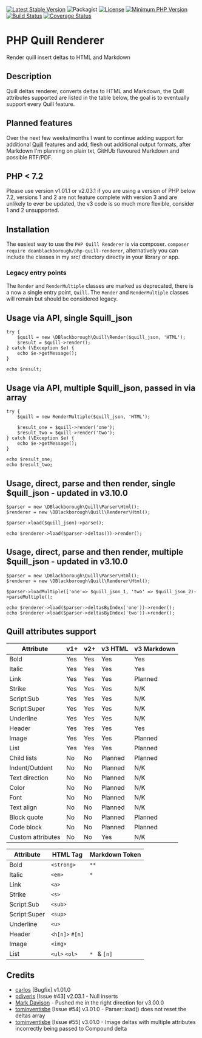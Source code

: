 [![Latest Stable Version](https://img.shields.io/packagist/v/deanblackborough/php-quill-renderer.svg?style=flat-square)](https://packagist.org/packages/deanblackborough/php-quill-renderer)
![Packagist](https://img.shields.io/packagist/dt/deanblackborough/php-quill-renderer.svg)
[![License](https://img.shields.io/badge/license-MIT-blue.svg)](https://github.com/deanblackborough/php-quill-renderer/blob/master/LICENSE)
[![Minimum PHP Version](https://img.shields.io/badge/php->=7.2-8892BF.svg)](https://php.net/)
[![Build Status](https://travis-ci.org/deanblackborough/php-quill-renderer.svg?branch=master)](https://travis-ci.org/deanblackborough/php-quill-renderer)
[![Coverage Status](https://coveralls.io/repos/github/deanblackborough/php-quill-renderer/badge.svg?branch=master)](https://coveralls.io/github/deanblackborough/php-quill-renderer?branch=master)

# PHP Quill Renderer

Render quill insert deltas to HTML and Markdown

## Description

Quill deltas renderer, converts deltas to HTML and Markdown, the Quill attributes 
supported are listed in the table below, the goal is to eventually support every Quill feature.

## Planned features

Over the next few weeks/months I want to continue adding support for additional 
[Quill](https://github.com/quilljs/quill) features and add, flesh out additional 
output formats, after Markdown I'm planning on plain txt, GitHUb flavoured Markdown 
and possible RTF/PDF. 

## PHP < 7.2

Please use version v1.01.1 or v2.03.1 if you are using a version of PHP below 7.2, 
versions 1 and 2 are not feature complete with version 3 and are unlikely to ever 
be updated, the v3 code is so much more flexible, consider 1 and 2 unsupported.

## Installation
 
The easiest way to use the `PHP Quill Renderer` is via composer. 
```composer require deanblackborough/php-quill-renderer```, 
alternatively you can include the classes in my src/ directory directly in 
your library or app.

### Legacy entry points

The `Render` and `RenderMultiple` classes are marked as deprecated, there is a 
now a single entry point, `Quill`. The `Render` and `RenderMultiple` classes 
will remain but should be considered legacy.
 
## Usage via API, single $quill_json
```
try {
    $quill = new \DBlackborough\Quill\Render($quill_json, 'HTML');
    $result = $quill->render();
} catch (\Exception $e) {
    echo $e->getMessage();
}

echo $result;
```

## Usage via API, multiple $quill_json, passed in via array

```
try {
    $quill = new RenderMultiple($quill_json, 'HTML');
    
    $result_one = $quill->render('one');
    $result_two = $quill->render('two');
} catch (\Exception $e) {
    echo $e->getMessage();
}

echo $result_one;
echo $result_two;
```

## Usage, direct, parse and then render, single $quill_json - updated in v3.10.0

```
$parser = new \DBlackborough\Quill\Parser\Html();
$renderer = new \DBlackborough\Quill\Renderer\Html();

$parser->load($quill_json)->parse();

echo $renderer->load($parser->deltas())->render();
```

## Usage, direct, parse and then render, multiple $quill_json - updated in v3.10.0

```
$parser = new \DBlackborough\Quill\Parser\Html();
$renderer = new \DBlackborough\Quill\Renderer\Html();

$parser->loadMultiple(['one'=> $quill_json_1, 'two' => $quill_json_2)->parseMultiple();

echo $renderer->load($parser->deltasByIndex('one'))->render();
echo $renderer->load($parser->deltasByIndex('two'))->render();
```

## Quill attributes support

Attribute | v1+ | v2+ | v3 HTML | v3 Markdown
--- | --- | --- | --- | ---
Bold | Yes | Yes | Yes | Yes
Italic | Yes | Yes | Yes | Yes
Link | Yes | Yes | Yes | Planned
Strike | Yes | Yes | Yes | N/K
Script:Sub | Yes | Yes | Yes | N/K
Script:Super | Yes | Yes | Yes | N/K
Underline | Yes | Yes | Yes | N/K
Header | Yes | Yes | Yes | Yes
Image | Yes | Yes | Yes | Planned
List | Yes | Yes | Yes | Planned
Child lists | No | No | Planned | Planned
Indent/Outdent | No| No | Planned | N/K
Text direction | No | No | Planned | N/K
Color | No | No | Planned | N/K
Font | No | No | Planned | N/K
Text align | No | No | Planned | N/K
Block quote | No | No | Planned | Planned
Code block | No | No | Planned | Planned
Custom attributes | No | No | Yes | N/K

Attribute | HTML Tag | Markdown Token
--- | --- | ---
Bold | `<strong>` | `**`
Italic | `<em>` | `*`
Link | `<a>` | 
Strike | `<s>` |
Script:Sub | `<sub>` |
Script:Super | `<sup>` |
Underline | `<u>` |
Header | `<h[n]>` `#[n]`
Image | `<img>` | 
List | `<ul>` `<ol>` | `* ` & `[n]`

## Credits

* [carlos](https://github.com/sald19) [Bugfix] v1.01.0
* [pdiveris](https://github.com/pdiveris) [Issue #43] v2.03.1 - Null inserts
* [Mark Davison](https://github.com/markdavison) - Pushed me in the right direction for v3.00.0
* [tominventisbe](https://github.com/tominventisbe) [Issue #54] v3.01.0 - Parser::load() does not reset the deltas array
* [tominventisbe](https://github.com/tominventisbe) [Issue #55] v3.01.0 - Image deltas with multiple attributes incorrectly being passed to Compound delta

